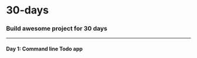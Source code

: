 # 30-days
### Build awesome project for 30 days
********************************

#### Day 1: Command line Todo app


